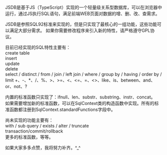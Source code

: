 JSDB是基于JS（TypeScript）实现的一个轻量级关系型数据库，可以在浏览器中运行，通过JS执行SQL语句，满足前端WEB页面对数据的增、删、改、查需求。

JSDB是参照SQL92标准来实现的，但是只实现了最核心的一组功能，这些功能可以满足大部分需求。   如果你需要修改程序来引入新的特性，请严格遵守GPL协议。

目前已经实现的SQL特性主要有：  
create table   
insert   
update   
delete   
select / distinct / from / join / left join / where / group by / having / order by / limit
+、-、*、/、%、>、>=、<、<=、=、<>、like、is、between、and、or、not、?   

内置的标准函数只实现了：ifnull、len、substr、substring、instr、concat。      
如果需要增加新的标准函数，可以在SqlContext类的构造函数中实现。所有的标准函数都注册到SqlContext.standardFunctions字段中。

尚未实现的功能主要有：   
with / sub query / exists / alter / truncate   
transaction/commit/rollback   
更多的标准函数，等等。   

如果大家多多点赞，我将努力补齐。^_^
